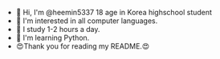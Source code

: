 - 👋 Hi, I'm @heemin5337 18 age in Korea highschool student
- 👀 I'm interested in all computer languages.
- 📒 I study 1-2 hours a day.
- 🌱 I'm learning Python.
- 😍Thank you for reading my README.😍

<!---
heemin5337/heemin5337 is a ✨ special ✨ repository because its `README.md` (this file) appears on your GitHub profile.
You can click the Preview link to take a look at your changes.
--->
